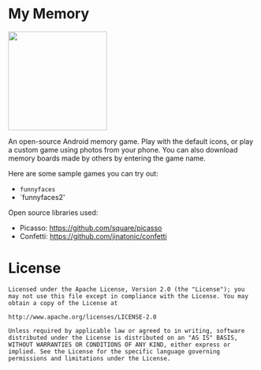 # My Memory

<a href='https://play.google.com/store/apps/details?id=com.rkpandey.mymemory'><img width="200px" src='https://play.google.com/intl/en_us/badges/static/images/badges/en_badge_web_generic.png' /></a>

An open-source Android memory game. Play with the default icons, or play a custom game using photos from your phone. You can also download memory boards made by others by entering the game name.

Here are some sample games you can try out:
- `funnyfaces`
- `funnyfaces2'


Open source libraries used:
- Picasso: https://github.com/square/picasso
- Confetti: https://github.com/jinatonic/confetti

# License


    Licensed under the Apache License, Version 2.0 (the "License"); you may not use this file except in compliance with the License. You may obtain a copy of the License at

    http://www.apache.org/licenses/LICENSE-2.0

    Unless required by applicable law or agreed to in writing, software distributed under the License is distributed on an "AS IS" BASIS, WITHOUT WARRANTIES OR CONDITIONS OF ANY KIND, either express or implied. See the License for the specific language governing permissions and limitations under the License.
